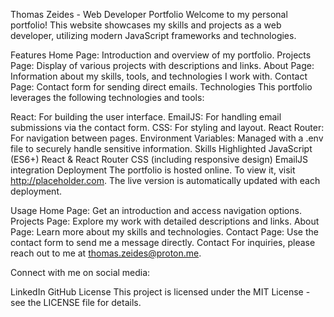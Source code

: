 Thomas Zeides - Web Developer Portfolio
Welcome to my personal portfolio! This website showcases my skills and projects as a web developer, utilizing modern JavaScript frameworks and technologies.

Features
Home Page: Introduction and overview of my portfolio.
Projects Page: Display of various projects with descriptions and links.
About Page: Information about my skills, tools, and technologies I work with.
Contact Page: Contact form for sending direct emails.
Technologies
This portfolio leverages the following technologies and tools:

React: For building the user interface.
EmailJS: For handling email submissions via the contact form.
CSS: For styling and layout.
React Router: For navigation between pages.
Environment Variables: Managed with a .env file to securely handle sensitive information.
Skills Highlighted
JavaScript (ES6+)
React & React Router
CSS (including responsive design)
EmailJS integration
Deployment
The portfolio is hosted online. To view it, visit http://placeholder.com. The live version is automatically updated with each deployment.

Usage
Home Page: Get an introduction and access navigation options.
Projects Page: Explore my work with detailed descriptions and links.
About Page: Learn more about my skills and technologies.
Contact Page: Use the contact form to send me a message directly.
Contact
For inquiries, please reach out to me at thomas.zeides@proton.me.

Connect with me on social media:

LinkedIn
GitHub
License
This project is licensed under the MIT License - see the LICENSE file for details.
